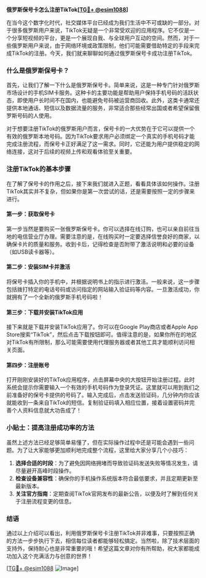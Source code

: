 **俄罗斯保号卡怎么注册TikTok[[TG💪+ @esim1088](https://t.me/s/esim1088)]**

在当今这个数字化时代，社交媒体平台已经成为我们生活中不可或缺的一部分。对于很多俄罗斯用户来说，TikTok无疑是一个非常受欢迎的应用程序。它不仅是一个分享短视频的平台，更是一个展现自我、与全球用户互动的空间。然而，对于一些俄罗斯用户来说，由于网络环境或政策限制，他们可能需要借助特定的手段来完成TikTok的注册。今天，我们就来聊聊如何通过俄罗斯保号卡成功注册TikTok。

### 什么是俄罗斯保号卡？

首先，让我们了解一下什么是俄罗斯保号卡。简单来说，这是一种专门针对俄罗斯市场设计的手机SIM卡服务。这种卡的主要功能是帮助用户保持手机号码的活跃状态，即使用户长时间不在国内，也能避免号码被运营商回收。此外，这类卡通常还提供本地通话、短信以及数据流量的服务，非常适合那些经常出国或者希望保留俄罗斯号码的人使用。

对于想要注册TikTok的俄罗斯用户而言，保号卡的一大优势在于它可以提供一个有效的俄罗斯本地号码。因为TikTok要求用户必须绑定一个真实的手机号码才能完成注册流程，而保号卡正好满足了这一需求。同时，它还能为用户提供稳定的网络连接，这对于后续的视频上传和观看体验至关重要。

### 注册TikTok的基本步骤

在了解了保号卡的作用之后，接下来我们就进入正题，看看具体该如何操作。注册TikTok其实并不复杂，但如果你是第一次尝试的话，还是需要按照一定的步骤来进行。

#### 第一步：获取保号卡

第一步当然是要购买一张俄罗斯保号卡。你可以选择在线订购，也可以亲自前往当地的电信营业厅办理。需要注意的是，在线购买时一定要选择信誉良好的商家，以确保卡片的质量和服务。收到卡后，记得检查是否附带了激活说明和必要的设备（如USB读卡器等）。

#### 第二步：安装SIM卡并激活

将保号卡插入你的手机中，并根据说明书上的指示进行激活。一般来说，这一步骤包括拨打特定的电话号码或访问指定的网站输入验证码等内容。一旦激活成功，你就拥有了一个全新的俄罗斯手机号码啦！

#### 第三步：下载并安装TikTok应用

接下来就是下载并安装TikTok应用了。你可以在Google Play商店或者Apple App Store搜索“TikTok”，然后点击下载按钮即可。值得注意的是，如果你所在的地区对TikTok有所限制，那么可能需要使用代理服务器或者其他工具才能顺利访问相关页面。

#### 第四步：注册账号

打开刚刚安装好的TikTok应用程序，点击屏幕中央的大按钮开始注册过程。此时系统会提示你需要输入一个有效的手机号码作为登录凭证。这里就可以用到我们之前准备好的保号卡提供的号码了。输入完成后，点击发送验证码，几分钟内你应该就能收到一条来自TikTok的短信。复制验证码填入相应位置，接着设置密码并完善个人资料信息就大功告成了！

### 小贴士：提高注册成功率的方法

虽然上述方法已经足够简单易懂了，但在实际操作过程中还是可能会遇到一些问题。为了让大家能够更加顺利地完成整个流程，这里给大家分享几个小技巧：

1. **选择合适的时段**：为了避免因网络拥堵而导致验证码发送失败等情况发生，请尽量避开高峰时段操作。
2. **检查设备兼容性**：确保你的手机操作系统版本符合最低要求，并且定期更新至最新版本。
3. **关注官方指南**：定期查阅TikTok官网发布的最新公告，以便及时了解到任何关于注册流程变更的信息。

### 结语

通过以上介绍可以看出，利用俄罗斯保号卡注册TikTok并非难事，只要按照正确的方法一步步执行下去，相信每位读者都能够轻松搞定。当然啦，除了技术层面的支持外，保持耐心也是非常重要的哦！希望这篇文章对你有所帮助，祝大家都能成功加入这个充满活力与创意的世界！

[[TG💪+ @esim1088](https://t.me/s/esim1088) ![Image](https://i.postimg.cc/4NQfJmqS/Snipaste-2025-05-13-00-14-12.png)]